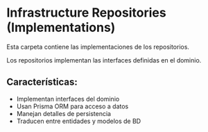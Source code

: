 # Infrastructure Repositories (Implementations)

Esta carpeta contiene las implementaciones de los repositorios.

Los repositorios implementan las interfaces definidas en el dominio.

## Características:
- Implementan interfaces del dominio
- Usan Prisma ORM para acceso a datos
- Manejan detalles de persistencia
- Traducen entre entidades y modelos de BD

